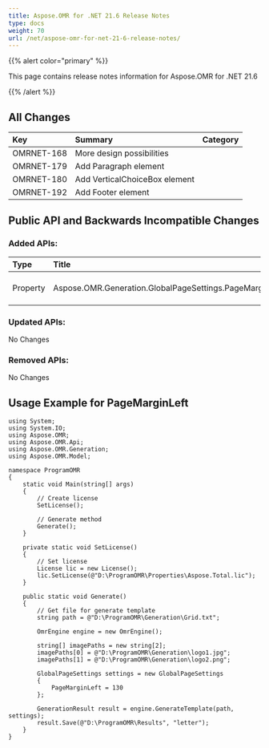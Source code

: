 ```yaml
---
title: Aspose.OMR for .NET 21.6 Release Notes
type: docs
weight: 70
url: /net/aspose-omr-for-net-21-6-release-notes/
---
```


{{% alert color="primary" %}} 

This page contains release notes information for Aspose.OMR for .NET 21.6

{{% /alert %}} 
## **All Changes**
|**Key**|**Summary**|**Category**|
| :- | :- | :- |
|OMRNET-168|More design possibilities|
|OMRNET-179|Add Paragraph element|
|OMRNET-180|Add VerticalChoiceBox element|
|OMRNET-192|Add Footer element|

## **Public API and Backwards Incompatible Changes**
### **Added APIs:**

|**Type**|**Title**|**Description**|
| :- | :- | :- |
|Property|Aspose.OMR.Generation.GlobalPageSettings.PageMarginLeft|Left margin of the page on pixels|

### **Updated APIs:**

No Changes

### **Removed APIs:**

No Changes

## **Usage Example for PageMarginLeft**
```code
using System;
using System.IO;
using Aspose.OMR;
using Aspose.OMR.Api;
using Aspose.OMR.Generation;
using Aspose.OMR.Model;

namespace ProgramOMR
{
    static void Main(string[] args)
    {
        // Create license
        SetLicense();   

        // Generate method
        Generate();
    }

    private static void SetLicense()
    {
        // Set license 
        License lic = new License();
        lic.SetLicense(@"D:\ProgramOMR\Properties\Aspose.Total.lic");
    }

    public static void Generate()
    {
        // Get file for generate template
        string path = @"D:\ProgramOMR\Generation\Grid.txt";

        OmrEngine engine = new OmrEngine();

        string[] imagePaths = new string[2];
        imagePaths[0] = @"D:\ProgramOMR\Generation\logo1.jpg";
        imagePaths[1] = @"D:\ProgramOMR\Generation\logo2.png";

        GlobalPageSettings settings = new GlobalPageSettings
        {
            PageMarginLeft = 130
        };

        GenerationResult result = engine.GenerateTemplate(path, settings);
        result.Save(@"D:\ProgramOMR\Results", "letter");
    }
}
```
